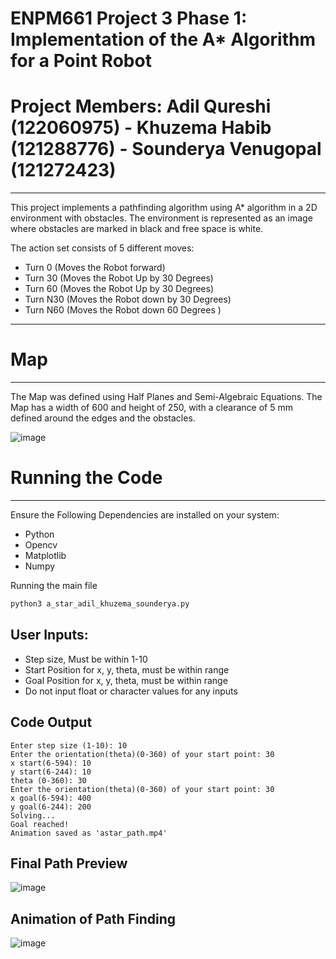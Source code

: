 # ENPM661 Project 3 Phase 1: Implementation of the A* Algorithm for a Point Robot

# Project Members: Adil Qureshi (122060975) - Khuzema Habib (121288776) - Sounderya Venugopal (121272423)

---

This project implements a pathfinding algorithm using A* algorithm in a 2D environment with obstacles. The environment is represented as an image where obstacles are marked in black and free space is white.

The action set consists of 5 different moves:
- Turn 0 (Moves the Robot forward)
- Turn 30 (Moves the Robot Up by 30 Degrees)
- Turn 60 (Moves the Robot Up by 30 Degrees)
- Turn N30 (Moves the Robot down by 30 Degrees)
- Turn N60 (Moves the Robot down 60 Degrees )

---
# Map 
---
The Map was defined using Half Planes and Semi-Algebraic Equations. The Map has a width of 600 and height of 250, with a clearance of 5 mm defined around the edges and the obstacles. 

![image](https://github.com/user-attachments/assets/a7f9061d-6b6a-4a61-bdf3-cb459f39c1d7)

# Running the Code
---
Ensure the Following Dependencies are installed on your system:
- Python 
- Opencv
- Matplotlib
- Numpy

Running the main file 

```bash
python3 a_star_adil_khuzema_sounderya.py
```

## User Inputs:
- Step size, Must be within 1-10
- Start Position for x, y, theta, must be within range
- Goal Position for x, y, theta, must be within range
- Do not input float or character values for any inputs

## Code Output

```
Enter step size (1-10): 10
Enter the orientation(theta)(0-360) of your start point: 30
x start(6-594): 10
y start(6-244): 10
theta (0-360): 30
Enter the orientation(theta)(0-360) of your start point: 30
x goal(6-594): 400
y goal(6-244): 200
Solving...
Goal reached!
Animation saved as 'astar_path.mp4'
```
## Final Path Preview
![image](https://github.com/user-attachments/assets/ba04b0fa-1056-4247-8cf7-e580f2c835da)

## Animation of Path Finding

![image](https://github.com/user-attachments/assets/2c1449ce-5c25-4c33-ace1-319a24bcf316)

